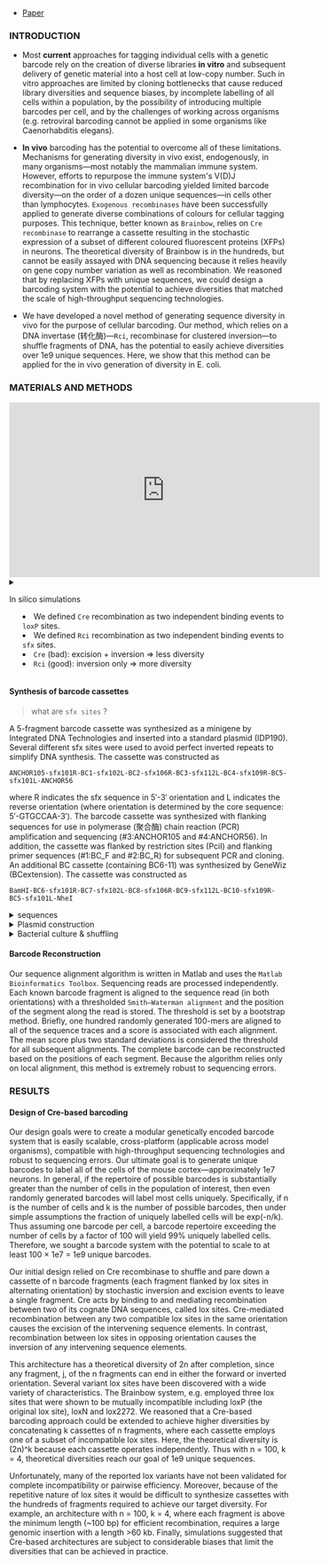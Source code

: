 
- [Paper](https://www.ncbi.nlm.nih.gov/pmc/articles/PMC4176322/)

### INTRODUCTION

- Most **current** approaches for tagging individual cells with a genetic barcode rely on the creation of diverse libraries **in vitro** and subsequent delivery of genetic material into a host cell at low-copy number. Such in vitro approaches are limited by cloning bottlenecks that cause reduced library diversities and sequence biases, by incomplete labelling of all cells within a population, by the possibility of introducing multiple barcodes per cell, and by the challenges of working across organisms (e.g. retroviral barcoding cannot be applied in some organisms like Caenorhabditis elegans).

- **In vivo** barcoding has the potential to overcome all of these limitations. Mechanisms for generating diversity in vivo exist, endogenously, in many organisms—most notably the mammalian immune system. However, efforts to repurpose the immune system's V(D)J recombination for in vivo cellular barcoding yielded limited barcode diversity—on the order of a dozen unique sequences—in cells other than lymphocytes. `Exogenous recombinases` have been successfully applied to generate diverse combinations of colours for cellular tagging purposes. This technique, better known as `Brainbow`, relies on `Cre recombinase` to rearrange a cassette resulting in the stochastic expression of a subset of different coloured fluorescent proteins (XFPs) in neurons. The theoretical diversity of Brainbow is in the hundreds, but cannot be easily assayed with DNA sequencing because it relies heavily on gene copy number variation as well as recombination. We reasoned that by replacing XFPs with unique sequences, we could design a barcoding system with the potential to achieve diversities that matched the scale of high-throughput sequencing technologies.

- We have developed a novel method of generating sequence diversity in vivo for the purpose of cellular barcoding. Our method, which relies on a DNA invertase (转化酶)—`Rci`, recombinase for clustered inversion—to shuffle fragments of DNA, has the potential to easily achieve diversities over 1e9 unique sequences. Here, we show that this method can be applied for the in vivo generation of diversity in E. coli.

### MATERIALS AND METHODS

<div class="ctr"><iframe width="560" height="315" src="https://www.youtube.com/embed/zOStRhccn6M" title="YouTube video player" frameborder="0" allow="accelerometer; autoplay; clipboard-write; encrypted-media; gyroscope; picture-in-picture" allowfullscreen></iframe></div>

<details><summary>

In silico simulations

- We defined `Cre` recombination as two independent binding events to `loxP` sites.
- We defined `Rci` recombination as two independent binding events to `sfx` sites.
- `Cre` (bad): excision + inversion => less diversity
- `Rci` (good): inversion only => more diversity

</summary>

- We performed in silico simulations to determine the behaviour of different cassette architectures. 
    - For `Cre`-based cassettes, ncell cassettes (ncell = 10 000) of nfrag fragments (nfrag = 100) were operated on independently. Each fragment was flanked on its 5′ end with a loxP site in sense orientation (5′-GCATACAT-3′) and on it's 3′ end with a loxP site in the antisense orientation. Concatenation of fragments resulted in cassettes in which adjacent fragments (excluding ends) were separated by two loxP sites in opposing orientation. 
        - We defined Cre recombination as two independent binding events to loxP sites. Binding of Cre to a pair of loxP sites always resulted in recombination, where the result (inversion or excision) was defined by the relative orientation of the sites defined in a look up table (updated after each event). 
        - Completion is defined to be the point at which Cre can no longer mediate an excision event. The number of recombination events required to reach completion was tracked for each cassette. 
    - For `Rci`-based cassettes, ncell cassettes (ncell = 10 000) of nfrag fragments (nfrag = 10) were operated on independently. Here, we considered two architectures. 
        - For the first architecture, each fragment of the cassette was flanked on its 5′ end with an sfx site in sense orientation and on its 3′ end with an sfx site in the antisense orientation. Concatenation of fragments resulted in cassettes in which adjacent fragments (excluding ends) were separated by two sfx sites in opposing orientation. For the purpose of simulations, we consider each pair of sfx sites between fragments to be equivalent to a single bidirectional sfx site. 
            - We defined Rci recombination as two independent binding events to sfx sites. In this case, binding of Rci to a pair of sfx sites always resulted in recombination (inversion). Simulations were allowed to proceed for m recombination events per cassette. 
        - For the second Rci architecture, the 5′ end of the cassette begins with a single sfx site in sense orientation, followed by a single sequence fragment. The cassette is extended by addition of an sfx site and a sequence fragment, with the orientation of sfx sites alternating throughout the cassette. The cassette is terminated at its 3′ end by an sfx site in antisense orientation. 
            - We defined Rci recombination as two independent binding events to sfx sites. Binding of Rci to a pair of sfx sites only resulted in recombination if the sfx sites were in opposite orientations (inversion only). Simulations were allowed to proceed for m recombination events per cassette. 
- The code for running all simulations is provided in Supplementary Materials.

</details>

#### Synthesis of barcode cassettes

> what are `sfx sites` ?

A 5-fragment barcode cassette was synthesized as a minigene by Integrated DNA Technologies and inserted into a standard plasmid (IDP190). Several different sfx sites were used to avoid perfect inverted repeats to simplify DNA synthesis. The cassette was constructed as 

`ANCHOR105-sfx101R-BC1-sfx102L-BC2-sfx106R-BC3-sfx112L-BC4-sfx109R-BC5-sfx101L-ANCHOR56` 

where R indicates the sfx sequence in 5′-3′ orientation and L indicates the reverse orientation (where orientation is determined by the core sequence: 5′-GTGCCAA-3′). The barcode cassette was synthesized with flanking sequences for use in polymerase (聚合酶) chain reaction (PCR) amplification and sequencing (#3:ANCHOR105 and #4:ANCHOR56). In addition, the cassette was flanked by restriction sites (PciI) and flanking primer sequences (#1:BC_F and #2:BC_R) for subsequent PCR and cloning. An additional BC cassette (containing BC6-11) was synthesized by GeneWiz (BCextension). The cassette was constructed as 

`BamHI-BC6-sfx101R-BC7-sfx102L-BC8-sfx106R-BC9-sfx112L-BC10-sfx109R-BC5-sfx101L-NheI`

<details><summary>sequences</summary>

- Primer Table

| name       | sequence                      |
| -          | -                             |
| BC_F (5BC) | gctttacctcgcactgcccagagtg     |
| BC_R (5BC) | agactcatgcatcgtgccactgtgttcg  |
| ANCHOR56   | ttgcgaacctcatcactcgttgc       |
| ANCHOR105  | tgaggcaaggaagatgctgtcc        |
| NdeI-Rci_F | tctacatatgccgtctccacgcatccgt  |
| NotI-Rci_R | actggcggccgcttacagcggtgtgctgc |
| s-pKat_promoter   | acctagatctcattattgcaattaataaacaactaacggacaattctacctaacaaggaggtaccatatgacct               |
| as-pKat_promoter | aggtcatatggtacctccttgttaggtagaattgtccgttagttgtttattaattgcaataatgagatctaggt               |
| BamHI-BC5_F | tctaggatccggcaatactttcgtgccaatccgg |
| NheI-BC5_R  | actggctagcgcaacgagtgatgaggttcgcaa  |

- sfx sites used

| name   | sequence                        |
| -      | -                               |
| sfx101 | ggcaatactttcgtgccaatccggtacgtgg |
| sfx102 | ctgctggcctacgtgccaatccggtacgtgg |
| sfx106 | gcacgtaggccagtgccaatccggtacctgg |
| sfx109 | ttctctgcaagcgtgccaatccggtacgtgg |
| sfx112 | gccaagcttgttgtgccaatccggtacgtgg |

- BC sequences

| name   | sequence                        |
| -      | -                               |
| BC1 |	ccaattggtagtttgtccagaactcagattttaacagcagaggacgcatgctctaccttcatgatccactgacgtccctgaggctgcaatacatgcaacg |
| BC2 |	aggcagtctccgcggtaagtcctagtgcaatggcgcttttttaccctcgtcctcgagaagaggggacgccagtgcagatatctttaatgtggtaattggg |
| BC3 |	aggactcttggccctccgcccttaggcagtgcatactcttccataaacgggctgttagttatggcgtccgaggattcaaaaaggtgagcgaactcggccg |
| BC4 |	atccggagagacgggcttcaaagctgcctgacgacggttgcgcgtccgtatcaaaatcctcctaataagcccccgtcactgttggttgaagagcccagga |
| BC5 | 	cgggttggccagatgtgcgattatatcgcttaatggctcttgggccgcggtgcgttaccttgcaggaattgaggccgtccgttaatttcccttgcataca |
| BC6 |	ggatccgtcaaatgtgattgatgccctcgatccccgtggagatgagatgcctggctggtcggggtgcaaaccgatcaataacaatcgtcactttcgaggt |
| BC7 |	ccccgcactgatgcctaaacctcgcaggtctttaggatattgacgcttgacgatgtcccacgattaaaccggtgtgcaaccttggatgctgattaatcgc |
| BC8 |	gcgagatgaatggacgggtctggttcgaacgatgtattaattgatgcaggagccccgcacacctaaatatcgatccgggtatgtttaatggtgcgatggc |
| BC9 |	ggctgccctctcctacttacgggtatcggctcccagccccacgtcgcgctctgttctcaaccaactaggatctgatgcacgagattaacgttgacgttgt |
| BC10 |	tacaccggcccgagcgtcgtcctttctatagatggcttccagcgactcaccaggagtgttctggttgggaactacttcgaacgctatgagccttccctat |
| BC11 |	tgctgaaacagttaatactgggacttattcttgggactgatagggttatgacgcttcttatgttctc |

- Plasmid table

| name   | cassette               |
| -      | -                      |
| IDP190 | 5BC Cassette           |
| IDP205 | T7→Rci; 5BC Cassette   |
| DIG35  | pKAT→Rci; 5BC Cassette |
| BCext  | BC6-BC11 extension     |
| DIG70  | T7→Rci; 11BC Cassette  |
| DIG71  | T7→Rci; 11BC Cassette  |

</details>

<details><summary>Plasmid construction</summary>

- The 5-fragment barcode cassette (from plasmid #IDP190) was amplified using primers (引物) #1:BC_F and #2:BC_R, digested with PciI, and cloned into pet22b. A strain of E. coli harbouring the pEK204 plasmid, which encodes Rci recombinase (NCBI Reference Sequence: NC_013120.1), was ordered from NCTC (NCTC 13452: J53-derived E. coli. GenBank accession number EU935740). The open reading frame of Rci was obtained by PCR of the pEK204 plasmid with primers #7:NdeI-Rci_F and #8:NotI-Rci_R, which add restriction sites NdeI and NotI, respectively. Rci was cloned into plasmid pet22b using restriction sites NdeI and NotI (thus removing the periplasmic localization signal of pet22b) to create Plasmid #IDP205:(T7→Rci; 5BC). 

- The constitutively active promoter, pKat (Registry of Standard Biological Parts: BBa_I14034, http://parts.igem.org/Part:BBa_I14034), and a ribosomal binding site (RBS): AGGAGG, flanked by restriction sites BglII and NdeI were synthesized as complementary oligos #9:s-pKat_promoter and #10:as-pKat_promoter, annealed, digested and subsequently cloned into #IDP205 to make plasmid #DIG35:(pKat→Rci, 5BC). 

- To extend the BC cassette we amplified #IDP205 using primers #11:BamHI-BC5_F and #12: NheI-BC5_R and cut with BamHI and NheI. The insert, BC6-BC11, was digested from BCextension with BamHI and NheI. The backbone and insert were ligated to make plasmid #DIG70:(T7→Rci, 5BC). 

- The constitutively active promoter, pKat, and an RBS flanked by restriction sites BglII and NdeI were synthesized as complementary oligos #9:s-pKat_promoter and #10:as-pKat_promoter, annealed, digested and subsequently cloned into #DIG70 to make plasmid #DIG71:(pKat→Rci, 11BC).

All cloning was performed using Top10 chemically competent cells (Invitrogen) with growth at 37°C.

</details>

<details><summary>Bacterial culture & shuffling</summary>

- For initial tests with T7 induced expression of Rci, plasmids IDP205 or DIG35 were transformed into E coli strain BL21(DE3) (NEB) and grown in 5 ml of normal or OvernightExpress (Millipore) supplemented media overnight. 
    - Plasmid DNA was isolated and the Rci coding sequence was removed (to prevent further shuffling) by double digestion (NdeI–NotI), blunting (Mung Bean) and re-ligation (Roche Rapid Ligation kit). 
    - The transformed ligation was plated for clonal analysis. Clonal analysis involved the selection of single colonies, growth in LB for 16 h, plasmid isolation and Sanger sequencing with ANCHOR105 used as a primer. 

- For tests of the pKat driven expression, plasmids IDP205 or DIG35 were transformed into E. coli strain Top10 cells (Invitrogen) and grown in 5 ml of LB overnight. 
    - Plasmid DNA was isolated and the Rci coding sequence was removed (to prevent further shuffling) by double digestion (NdeI–NotI), blunting (Mung Bean) and re-ligation (Roche Rapid Ligation kit). 
    - The transformed ligation was plated for clonal analysis. Clonal analysis involved the selection of single colonies, growth in LB for 16 h, plasmid isolation and Sanger sequencing with ANCHOR105 used as a primer. 

- For high-throughput sequencing by PacBio, plasmids IDP205, DIG35 and DIG71 were transformed into Top10 cells (Invitrogen) and grown overnight in 50 ml of LB. 
    - Plasmid DNA was isolated and digested with PciI to release the barcode cassette. The barcode cassette was prepared for PacBio sequencing using the PacBio SMRTbell Template Prep Kit according to the manufacturer's instructions and cassettes from each original plasmid were sequenced on a single Single Molecule Real Time (SMRT) sequencing cell. PacBio sequences were collapsed into circular consensus reads using the PacBio command line tools.

</details>

#### Barcode Reconstruction

Our sequence alignment algorithm is written in Matlab and uses the `Matlab Bioinformatics Toolbox`. Sequencing reads are processed independently. Each known barcode fragment is aligned to the sequence read (in both orientations) with a thresholded `Smith–Waterman alignment` and the position of the segment along the read is stored. The threshold is set by a bootstrap method. Briefly, one hundred randomly generated 100-mers are aligned to all of the sequence traces and a score is associated with each alignment. The mean score plus two standard deviations is considered the threshold for all subsequent alignments. The complete barcode can be reconstructed based on the positions of each segment. Because the algorithm relies only on local alignment, this method is extremely robust to sequencing errors.

### RESULTS

#### Design of Cre-based barcoding

Our design goals were to create a modular genetically encoded barcode system that is easily scalable, cross-platform (applicable across model organisms), compatible with high-throughput sequencing technologies and robust to sequencing errors. Our ultimate goal is to generate unique barcodes to label all of the cells of the mouse cortex—approximately 1e7 neurons. In general, if the repertoire of possible barcodes is substantially greater than the number of cells in the population of interest, then even randomly generated barcodes will label most cells uniquely. Specifically, if n is the number of cells and k is the number of possible barcodes, then under simple assumptions the fraction of uniquely labelled cells will be exp(-n/k). Thus assuming one barcode per cell, a barcode repertoire exceeding the number of cells by a factor of 100 will yield 99% uniquely labelled cells. Therefore, we sought a barcode system with the potential to scale to at least 100 × 1e7 = 1e9 unique barcodes.

Our initial design relied on Cre recombinase to shuffle and pare down a cassette of n barcode fragments (each fragment flanked by lox sites in alternating orientation) by stochastic inversion and excision events to leave a single fragment. Cre acts by binding to and mediating recombination between two of its cognate DNA sequences, called lox sites. Cre-mediated recombination between any two compatible lox sites in the same orientation causes the excision of the intervening sequence elements. In contrast, recombination between lox sites in opposing orientation causes the inversion of any intervening sequence elements.

This architecture has a theoretical diversity of 2n after completion, since any fragment, j, of the n fragments can end in either the forward or inverted orientation. Several variant lox sites have been discovered with a wide variety of characteristics. The Brainbow system, e.g. employed three lox sites that were shown to be mutually incompatible including loxP (the original lox site), loxN and lox2272. We reasoned that a Cre-based barcoding approach could be extended to achieve higher diversities by concatenating k cassettes of n fragments, where each cassette employs one of a subset of incompatible lox sites. Here, the theoretical diversity is (2n)^k because each cassette operates independently. Thus with n = 100, k = 4, theoretical diversities reach our goal of 1e9 unique sequences.

Unfortunately, many of the reported lox variants have not been validated for complete incompatibility or pairwise efficiency. Moreover, because of the repetitive nature of lox sites it would be difficult to synthesize cassettes with the hundreds of fragments required to achieve our target diversity. For example, an architecture with n = 100, k = 4, where each fragment is above the minimum length (~100 bp) for efficient recombination, requires a large genomic insertion with a length >60 kb. Finally, simulations suggested that Cre-based architectures are subject to considerable biases that limit the diversities that can be achieved in practice.

